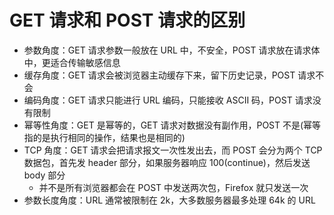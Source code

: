 # GET 请求和 POST 请求的区别  

- 参数角度：GET 请求参数一般放在 URL 中，不安全，POST 请求放在请求体中，更适合传输敏感信息  
- 缓存角度：GET 请求会被浏览器主动缓存下来，留下历史记录，POST 请求不会  
- 编码角度：GET 请求只能进行 URL 编码，只能接收 ASCII 码，POST 请求没有限制  
- 幂等性角度：GET 是幂等的，GET 请求对数据没有副作用，POST 不是(幂等指的是执行相同的操作，结果也是相同的)  
- TCP 角度：GET 请求会把请求报文一次性发出去，而 POST 会分为两个 TCP 数据包，首先发 header 部分，如果服务器响应 100(continue)，然后发送 body 部分
  - 并不是所有浏览器都会在 POST 中发送两次包，Firefox 就只发送一次  
- 参数长度角度：URL 通常被限制在 2k，大多数服务器最多处理 64k 的 URL  